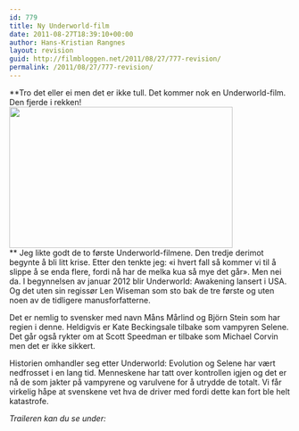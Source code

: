 ```yaml
---
id: 779
title: Ny Underworld-film
date: 2011-08-27T18:39:10+00:00
author: Hans-Kristian Rangnes
layout: revision
guid: http://filmbloggen.net/2011/08/27/777-revision/
permalink: /2011/08/27/777-revision/
---
```

**Tro det eller ei men det er ikke tull. Det kommer nok en Underworld-film. Den fjerde i rekken!  
<a href="http://filmbloggen.net/?attachment_id=778" rel="attachment wp-att-778"><img class="alignnone size-full wp-image-778" src="http://filmbloggen.net/wp-content/uploads//2011/08/kate-beckinsale-in-underworld-awakening_500x333.jpg" alt="" width="400" height="253" /></a>  
** Jeg likte godt de to første Underworld-filmene. Den tredje derimot begynte å bli litt krise. Etter den tenkte jeg: &laquo;i hvert fall så kommer vi til å slippe å se enda flere, fordi nå har de melka kua så mye det går&raquo;. Men nei da. I begynnelsen av januar 2012 blir Underworld: Awakening lansert i USA. Og det uten sin regissør Len Wiseman som sto bak de tre første og uten noen av de tidligere manusforfatterne.

Det er nemlig to svensker med navn Måns Mårlind og Björn Stein som har regien i denne. Heldigvis er Kate Beckingsale tilbake som vampyren Selene. Det går også rykter om at Scott Speedman er tilbake som Michael Corvin men det er ikke sikkert.

Historien omhandler seg etter Underworld: Evolution og Selene har vært nedfrosset i en lang tid. Menneskene har tatt over kontrollen igjen og det er nå de som jakter på vampyrene og varulvene for å utrydde de totalt. Vi får virkelig håpe at svenskene vet hva de driver med fordi dette kan fort ble helt katastrofe.

_Traileren kan du se under:_

<div class="video-shortcode">
</div>